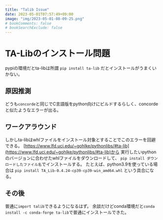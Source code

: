 ```yaml
---
title: "Talib Issue"
date: 2023-05-01T07:57:49+09:00
image: "img/2023-05-01-08-09-25.png"
# bookComments: false
# bookSearchExclude: false
---
```

# TA-Libのインストール問題
pypiの環境だとta-libは所謂
```pip install ta-lib```
だとインストールがうまくいかない。

## 原因推測
どうも`concorde`と同じでC言語版をpython向けにビルドするらしく、concordeと似たようなエラーが出る。

## ワークアラウンド
しかしta-libはwhlファイルをインストール対象とすることでこのエラーを回避できる。
[https://www.lfd.uci.edu/~gohlke/pythonlibs/#ta-lib](https://www.lfd.uci.edu/~gohlke/pythonlibs/#ta-lib)から
実行したいpythonのバージョンに合わせたwhlファイルをダウンロードして、
```pip install ダウンロードしたファイル名```でインストールする。
たとえば、python3.9を使っている場合は
```pip install TA_Lib-0.4.24-cp39-cp39-win_amd64.whl```
という具合になる。

## その後
普通に`import talib`できるようになるはず。
余談だけどconda環境だと`conda install -c conda-forge ta-lib`で普通にインストールできた。